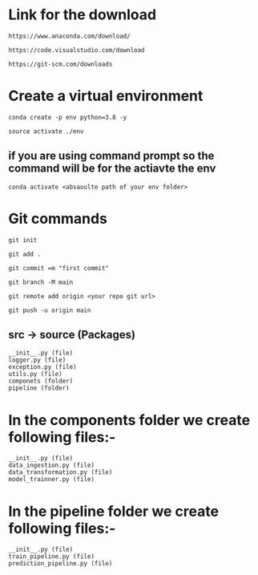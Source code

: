 # Link for the download

```
https://www.anaconda.com/download/
```

```
https://code.visualstudio.com/download
```

```
https://git-scm.com/downloads
```



# Create a virtual environment

```
conda create -p env python=3.8 -y
```
```
source activate ./env
```

## if you are using command prompt so the command will be for the actiavte the env

```
conda activate <absaoulte path of your env folder>
```


# Git commands

```
git init
```

```
git add .
```

```
git commit =m "first commit"
```

```
git branch -M main
```

```
git remote add origin <your repo git url>
```

```
git push -u origin main
```

## src -> source (Packages)

```
__init__.py (file)
logger.py (file)
exception.py (file)
utils.py (file)
componets (folder)
pipeline (folder)
```
# In the components folder we create following files:-
```
__init__.py (file)
data_ingestion.py (file)
data_transformation.py (file)
model_trainner.py (file)
```
# In the pipeline folder we create following files:-
```
__init__.py (file)
train_pipeline.py (file)
prediction_pipeline.py (file)
```